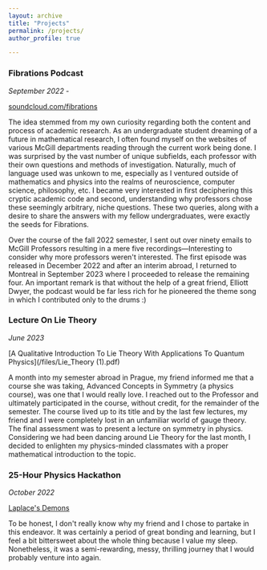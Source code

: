 ```yaml
---
layout: archive
title: "Projects"
permalink: /projects/
author_profile: true

---
```


### Fibrations Podcast
*September 2022 -*

[soundcloud.com/fibrations](https://soundcloud.com/fibrations)

The idea stemmed from my own curiosity regarding both the content and process of academic research. As an undergraduate student dreaming of a future in mathematical research, I often found myself on the websites of various McGill departments reading through the current work being done. I was surprised by the vast number of unique subfields, each professor with their own questions and methods of investigation. Naturally, much of language used was unkown to me, especially as I ventured outside of mathematics and physics into the realms of neuroscience, computer science, philosophy, etc. I became very interested in first deciphering this cryptic academic code and second, understanding why professors chose these seemingly arbitrary, niche questions. These two queries, along with a desire to share the answers with my fellow undergraduates, were exactly the seeds for Fibrations. 

Over the course of the fall 2022 semester, I sent out over ninety emails to McGill Professors resulting in a mere five recordings—Interesting to consider why more professors weren't interested. The first episode was released in December 2022 and after an interim abroad, I returned to Montreal in September 2023 where I proceeded to release the remaining four. An important remark is that without the help of a great friend, Elliott Dwyer, the podcast would be far less rich for he pioneered the theme song in which I contributed only to the drums :)


### Lecture On Lie Theory

*June 2023*

[A Qualitative Introduction To Lie Theory With Applications To Quantum Physics](/files/Lie_Theory (1).pdf)


A month into my semester abroad in Prague, my friend informed me that a course she was taking, Advanced Concepts in Symmetry (a physics course), was one that I would really love. I reached out to the Professor and ultimately participated in the course, without credit, for the remainder of the semester. The course lived up to its title and by the last few lectures, my friend and I were completely lost in an unfamiliar world of gauge theory. The final assessment was to present a lecture on symmetry in physics. Considering we had been dancing around Lie Theory for the last month, I decided to enlighten my physics-minded classmates with a proper mathematical introduction to the topic. 


### 25-Hour Physics Hackathon

*October 2022*

[Laplace's Demons](https://devpost.com/software/laplace-s-demons)

To be honest, I don't really know why my friend and I chose to partake in this endeavor. It was certainly a period of great bonding and learning, but I feel a bit bittersweet about the whole thing because I value my sleep. Nonetheless, it was a semi-rewarding, messy, thrilling journey that I would probably venture into again.
